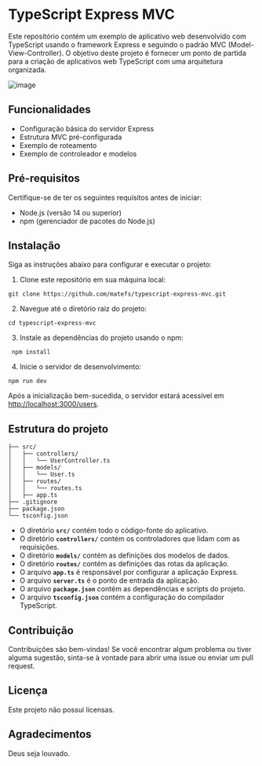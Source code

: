  # **TypeScript Express MVC**

Este repositório contém um exemplo de aplicativo web desenvolvido com TypeScript usando o framework Express e seguindo o padrão MVC (Model-View-Controller). O objetivo deste projeto é fornecer um ponto de partida para a criação de aplicativos web TypeScript com uma arquitetura organizada.

![image](https://github.com/matefs/typescript-express-mvc/assets/30128774/d7487f75-d5bb-4363-86b6-872301d3d8b2)


## **Funcionalidades**

- Configuração básica do servidor Express
- Estrutura MVC pré-configurada
- Exemplo de roteamento
- Exemplo de controleador e modelos

## **Pré-requisitos**

Certifique-se de ter os seguintes requisitos antes de iniciar:

- Node.js (versão 14 ou superior)
- npm (gerenciador de pacotes do Node.js)

## **Instalação**

Siga as instruções abaixo para configurar e executar o projeto:

1. Clone este repositório em sua máquina local:

```
git clone https://github.com/matefs/typescript-express-mvc.git
```

2. Navegue até o diretório raiz do projeto:

```
cd typescript-express-mvc
```

3. Instale as dependências do projeto usando o npm:

```
 npm install 
```
 
4. Inicie o servidor de desenvolvimento:

```
npm run dev 
```

Após a inicialização bem-sucedida, o servidor estará acessível em [http://localhost:3000/users](http://localhost:3000/users).

## **Estrutura do projeto**

```
├── src/ 
│   ├── controllers/
│   │   └── UserController.ts 
│   ├── models/
│   │   └── User.ts
│   ├── routes/
│   │   └── routes.ts 
│   ├── app.ts   
├── .gitignore
├── package.json
└── tsconfig.json
```

- O diretório **`src/`** contém todo o código-fonte do aplicativo.
- O diretório **`controllers/`** contém os controladores que lidam com as requisições.
- O diretório **`models/`** contém as definições dos modelos de dados.
- O diretório **`routes/`** contém as definições das rotas da aplicação.
- O arquivo **`app.ts`** é responsável por configurar a aplicação Express.
- O arquivo **`server.ts`** é o ponto de entrada da aplicação.
- O arquivo **`package.json`** contém as dependências e scripts do projeto.
- O arquivo **`tsconfig.json`** contém a configuração do compilador TypeScript.

## **Contribuição**

Contribuições são bem-vindas! Se você encontrar algum problema ou tiver alguma sugestão, sinta-se à vontade para abrir uma issue ou enviar um pull request.

## **Licença**

Este projeto não possui licensas.

## **Agradecimentos**

Deus seja louvado.
